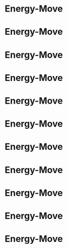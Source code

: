 # Energy-Move
# Energy-Move
# Energy-Move
# Energy-Move
# Energy-Move
# Energy-Move
# Energy-Move
# Energy-Move
# Energy-Move
# Energy-Move
# Energy-Move
